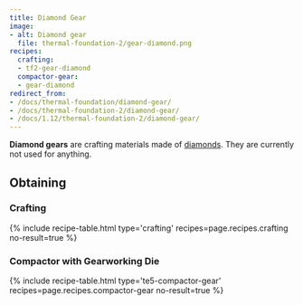 ```yaml
---
title: Diamond Gear
image:
- alt: Diamond gear
  file: thermal-foundation-2/gear-diamond.png
recipes:
  crafting:
  - tf2-gear-diamond
  compactor-gear:
  - gear-diamond
redirect_from:
- /docs/thermal-foundation/diamond-gear/
- /docs/thermal-foundation-2/diamond-gear/
- /docs/1.12/thermal-foundation-2/diamond-gear/
---
```


**Diamond gears** are crafting materials made of
[diamonds](https://minecraft.gamepedia.com/Diamond). They are currently not used
for anything.


Obtaining
---------

### Crafting
{% include recipe-table.html type='crafting' recipes=page.recipes.crafting no-result=true %}

### Compactor with Gearworking Die
{% include recipe-table.html type='te5-compactor-gear' recipes=page.recipes.compactor-gear no-result=true %}
